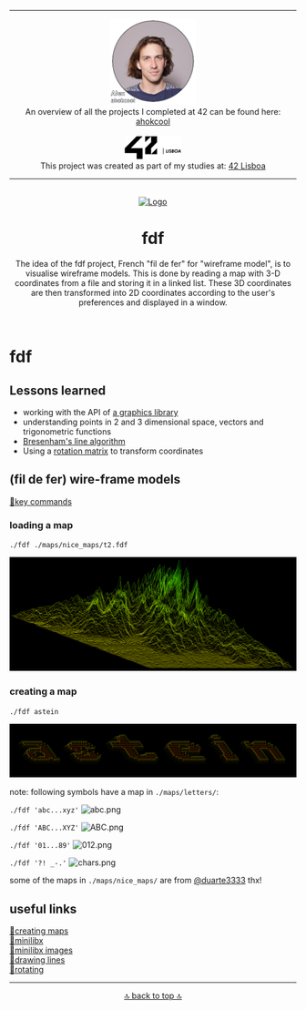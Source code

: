<!-- ahokcool HEADER START-->
---
<a id="top"></a>
<div align="center">
  <a href="https://github.com/ahokcool/ahokcool/blob/main/README.md">
    <img src="images/alexgit.png" alt="Logo" width="150">
  </a><br>
  An overview of all the projects I completed at 42 can be found here: <a href="https://github.com/ahokcool/ahokcool/blob/main/README.md" target="_blank">ahokcool</a><br><br>
  <a href="https://www.42lisboa.com">
    <img src="images/logo42.svg" alt="Logo" width="100">
  </a><br>
  This project was created as part of my studies at: <a href="https://www.42lisboa.com" target="_blank">42 Lisboa</a><br>
  
  
  
  
</div>

---
<!-- ahokcool HEADER END-->

<!-- PROJECT HEADER START -->
<br />
<div align="center">
  <a href="./">
    <img src="images/logo.png" alt="Logo" width="224" height="300">
  </a>
  <h1 align="center">fdf</h1>
<p align="center">
    The idea of the fdf project, French "fil de fer" for "wireframe model", is to visualise wireframe models. This is done by reading a map with 3-D coordinates from a file and storing it in a linked list. These 3D coordinates are then transformed into 2D coordinates according to the user's preferences and displayed in a window.
</p>
</div>
<br>
<!-- PROJECT HEADER END -->

# fdf


## Lessons learned
- working with the API of [a graphics library](https://github.com/42Paris/minilibx-linux)
- understanding points in 2 and 3 dimensional space, vectors and trigonometric functions
- [Bresenham's line algorithm](https://en.wikipedia.org/wiki/Bresenham%27s_line_algorithm)
- Using a [rotation matrix](https://en.wikipedia.org/wiki/Rotation_matrix) to transform coordinates


## (fil de fer) wire-frame models
[📄key commands](resources/help_on_screen.txt)
<br />
### loading a map
```
./fdf ./maps/nice_maps/t2.fdf
```
![t2.png](./img/t2.png)
<br />
### creating a map
```
./fdf astein
```
![astein.png](./img/astein.png)




note: following symbols have a map in ```./maps/letters/```:

```./fdf 'abc...xyz'```
![abc.png](./img/abc.png)

```./fdf 'ABC...XYZ'```
![ABC.png](./img/ABC.png)

```./fdf '01...89'```
![012.png](./img/012.png)

```./fdf '?! _-.'```
![chars.png](./img/chars.png)

some of the maps in ```./maps/nice_maps/``` are from [@duarte3333](https://github.com/duarte3333/FdF_Wireframe_model/tree/main/Maps) thx!
<br />
## useful links
[:link:creating maps](https://patorjk.com/software/taag/#p=display&h=0&f=Doh&t=astein)<br />
[:link:minilibx](https://harm-smits.github.io/42docs/libs/minilibx/getting_started.html)<br />
[:link:minilibx images](https://aurelienbrabant.fr/blog/pixel-drawing-with-the-minilibx)<br />
[:link:drawing lines](https://en.wikipedia.org/wiki/Bresenham%27s_line_algorithm)<br />
[:link:rotating](https://en.wikipedia.org/wiki/Rotation_matrix)<br />

<!-- ahokcool FOOTER-->
---
<p align="center">
  <a href="#top">🔝 back to top 🔝</a>
</p>
